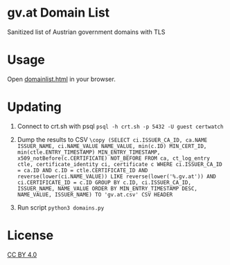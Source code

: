 # gv.at Domain List

Sanitized list of Austrian government domains with TLS

# Usage

Open [domainlist.html](domainlist.html) in your browser.

# Updating

1. Connect to crt.sh with psql
   `psql -h crt.sh -p 5432 -U guest certwatch`

2. Dump the results to CSV
   `\copy (SELECT ci.ISSUER_CA_ID, ca.NAME ISSUER_NAME, ci.NAME_VALUE NAME_VALUE, min(c.ID) MIN_CERT_ID, min(ctle.ENTRY_TIMESTAMP) MIN_ENTRY_TIMESTAMP, x509_notBefore(c.CERTIFICATE) NOT_BEFORE FROM ca, ct_log_entry ctle, certificate_identity ci, certificate c WHERE ci.ISSUER_CA_ID = ca.ID AND c.ID = ctle.CERTIFICATE_ID AND reverse(lower(ci.NAME_VALUE)) LIKE reverse(lower('%.gv.at')) AND ci.CERTIFICATE_ID = c.ID GROUP BY c.ID, ci.ISSUER_CA_ID, ISSUER_NAME, NAME_VALUE ORDER BY MIN_ENTRY_TIMESTAMP DESC, NAME_VALUE, ISSUER_NAME) TO 'gv.at.csv' CSV HEADER`

3. Run script
   `python3 domains.py`

# License

[CC BY 4.0](https://creativecommons.org/licenses/by/4.0/)
